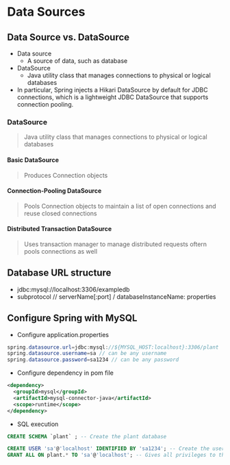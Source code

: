 # Data Sources

## Data Source vs. DataSource
- Data source
  - A source of data, such as database
- DataSource
  - Java utility class that manages connections to physical or logical databases
- In particular, Spring injects a Hikari DataSource by default for JDBC connections, which is a lightweight JDBC DataSource that supports connection pooling.

### DataSource
> Java utility class that manages connections to physical or logical databases

#### Basic DataSource
> Produces Connection objects

#### Connection-Pooling DataSource
> Pools Connection objects to maintain a list of open connections and reuse closed connections

#### Distributed Transaction DataSource
> Uses transaction manager to manage distributed requests oftern pools connections as well

## Database URL structure
- jdbc:mysql://localhost:3306/exampledb
- subprotocol // serverName[:port] / databaseInstanceName: properties

## Configure Spring with MySQL
- Configure application.properties
```java
spring.datasource.url=jdbc:mysql://${MYSQL_HOST:localhost}:3306/plant
spring.datasource.username=sa // can be any username
spring.datasource.password=sa1234 // can be any password
```
- Configure dependency in pom file
```xml
<dependency>
  <groupId>mysql</groupId>
  <artifactId>mysql-connector-java</artifactId>
  <scope>runtime</scope>
</dependency>
```
- SQL execution
```sql
CREATE SCHEMA `plant` ; -- Create the plant database

CREATE USER 'sa'@'localhost' IDENTIFIED BY 'sa1234'; -- Create the user if you haven’t yet
GRANT ALL ON plant.* TO 'sa'@'localhost'; -- Gives all privileges to the new user on plant
```



